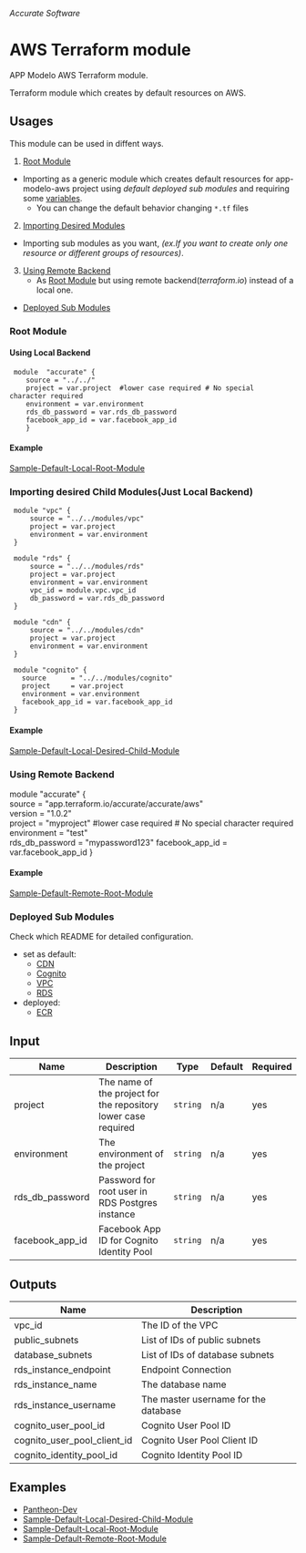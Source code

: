 
*Accurate Software*

# AWS Terraform module

APP Modelo AWS Terraform module.

Terraform module which creates by default resources on AWS.


## Usages
This module can be used in diffent ways.
1. [Root Module](#root-module)
  - Importing as a generic module which creates default resources for app-modelo-aws project using *default deployed sub modules* and requiring some [variables](#input).
    - You can change the default behavior changing ``*.tf`` files

2. [Importing Desired Modules](#importing-desired-child-modulesjust-local)
  - Importing sub modules as you want, *(ex.If you want to create only one resource or different groups of resources)*.

3. [Using Remote Backend](#remote-backend)
   - As [Root Module](#root-module) but using remote backend(*terraform.io*) instead of a local one.

- [Deployed Sub Modules](#deployed-sub-modules)

### Root Module

#### Using Local Backend

     module  "accurate" {    
        source = "../../"
        project = var.project  #lower case required # No special  character required
        environment = var.environment    
        rds_db_password = var.rds_db_password
        facebook_app_id = var.facebook_app_id
        }

#### Example
[Sample-Default-Local-Root-Module](https://git.acclabs.com.br/gitlab/acc/aplicacao-modelo-aws/terraform-aws-accurate/tree/master/samples/default)

### Importing desired Child Modules(Just Local Backend)

     module "vpc" {
         source = "../../modules/vpc"
         project = var.project
         environment = var.environment
     }
     
     module "rds" {
         source = "../../modules/rds"
         project = var.project
         environment = var.environment
         vpc_id = module.vpc.vpc_id
         db_password = var.rds_db_password 
     }
     
     module "cdn" {
         source = "../../modules/cdn"
         project = var.project
         environment = var.environment
     }
     
     module "cognito" {
       source      = "../../modules/cognito"
       project     = var.project
       environment = var.environment
       facebook_app_id = var.facebook_app_id
     }
#### Example
[Sample-Default-Local-Desired-Child-Module](https://git.acclabs.com.br/gitlab/acc/aplicacao-modelo-aws/terraform-aws-accurate/tree/master/samples/default)


### Using Remote Backend
 module  "accurate" {    
    source = "app.terraform.io/accurate/accurate/aws"    
    version = "1.0.2"    
    project = "myproject"  #lower case required # No special  character required
    environment = "test"   
    rds_db_password = "mypassword123"
    facebook_app_id = var.facebook_app_id
    }

#### Example
[Sample-Default-Remote-Root-Module](https://git.acclabs.com.br/gitlab/acc/aplicacao-modelo-aws/terraform-aws-accurate/tree/master/samples/default)


### Deployed Sub Modules
Check which README for detailed configuration.
- set as default:
  - [CDN](./modules/cdn/README.md)
  - [Cognito](./modules/cognito/README.md)
  - [VPC](./modules/vpc/README.md)
  - [RDS](./modules/rds/README.md)
- deployed:
  - [ECR](./modules/ecr/README.md)



## Input
|  Name|Description   | Type | Default | Required
|--|--|--|--|--|
|  project| The name of the project for the repository lower case required | `string`| n/a | yes |
|  environment | The environment of the project | `string`| n/a | yes |
|  rds_db_password | Password for root user in RDS Postgres instance | `string`| n/a | yes |
|  facebook_app_id | Facebook App ID for Cognito Identity Pool | `string`| n/a | yes |

## Outputs

|Name|Description  |
|--|--|
|vpc_id  | The ID of the VPC  |
|public_subnets  | List of IDs of public subnets  |
|database_subnets  | List of IDs of database subnets  |
|rds_instance_endpoint  | Endpoint Connection  |
|rds_instance_name  | The database name  |
|rds_instance_username  | The master username for the database  |
|cognito_user_pool_id | Cognito User Pool ID |
|cognito_user_pool_client_id | Cognito User Pool Client ID |
|cognito_identity_pool_id | Cognito Identity Pool ID |



## Examples
  - [Pantheon-Dev](https://git.acclabs.com.br/gitlab/acc/aplicacao-modelo-aws/src/tree/master/terraform/dev)
  - [Sample-Default-Local-Desired-Child-Module](https://git.acclabs.com.br/gitlab/acc/aplicacao-modelo-aws/terraform-aws-accurate/tree/master/samples/default)
  - [Sample-Default-Local-Root-Module](https://git.acclabs.com.br/gitlab/acc/aplicacao-modelo-aws/terraform-aws-accurate/tree/master/samples/default)
  - [Sample-Default-Remote-Root-Module](https://git.acclabs.com.br/gitlab/acc/aplicacao-modelo-aws/terraform-aws-accurate/tree/master/samples/default)